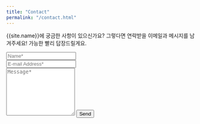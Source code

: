 ```yaml
---
title: "Contact"
permalink: "/contact.html"
---
```


<form action="https://formspree.io/{{site.email}}" method="POST">    
<p class="mb-4">{{site.name}}에 궁금한 사항이 있으신가요? 그렇다면 연락받을 이메일과 메시지를 남겨주세요! 가능한 빨리 답장드릴게요.</p>
<div class="form-group row">
<div class="col-md-6">
<input class="form-control" type="text" name="name" placeholder="Name*" required>
</div>
<div class="col-md-6">
<input class="form-control" type="email" name="_replyto" placeholder="E-mail Address*" required>
</div>
</div>
<textarea rows="8" class="form-control mb-3" name="message" placeholder="Message*" required></textarea>    
<input class="btn btn-success" type="submit" value="Send">
</form>
